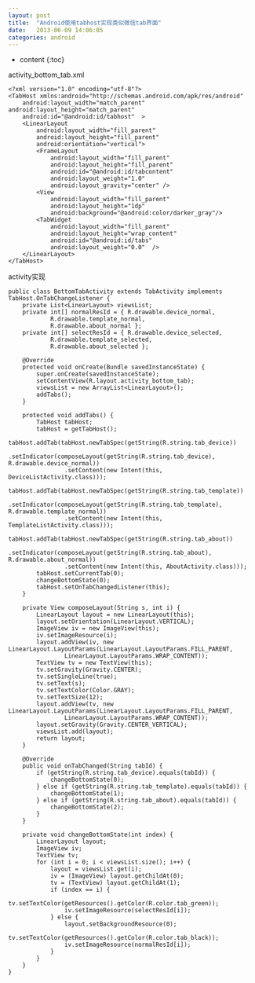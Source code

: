 ```yaml
---
layout: post
title:  "Android使用tabhost实现类似微信tab界面"
date:   2013-06-09 14:06:05
categories: android
---
```


* content
{:toc}

activity_bottom_tab.xml

    <?xml version="1.0" encoding="utf-8"?>
    <TabHost xmlns:android="http://schemas.android.com/apk/res/android"
        android:layout_width="match_parent" android:layout_height="match_parent"
        android:id="@android:id/tabhost"  >
        <LinearLayout
            android:layout_width="fill_parent"
            android:layout_height="fill_parent"
            android:orientation="vertical">
            <FrameLayout
                android:layout_width="fill_parent"
                android:layout_height="fill_parent"
                android:id="@android:id/tabcontent"
                android:layout_weight="1.0"
                android:layout_gravity="center" />
            <View
                android:layout_width="fill_parent"
                android:layout_height="1dp"
                android:background="@android:color/darker_gray"/>
            <TabWidget
                android:layout_width="fill_parent"
                android:layout_height="wrap_content"
                android:id="@android:id/tabs"
                android:layout_weight="0.0"  />
        </LinearLayout>
    </TabHost>
    
activity实现

    public class BottomTabActivity extends TabActivity implements TabHost.OnTabChangeListener {
        private List<LinearLayout> viewsList;
        private int[] normalResId = { R.drawable.device_normal,
                R.drawable.template_normal,
                R.drawable.about_normal };
        private int[] selectResId = { R.drawable.device_selected,
                R.drawable.template_selected,
                R.drawable.about_selected };

        @Override
        protected void onCreate(Bundle savedInstanceState) {
            super.onCreate(savedInstanceState);
            setContentView(R.layout.activity_bottom_tab);
            viewsList = new ArrayList<LinearLayout>();
            addTabs();
        }

        protected void addTabs() {
            TabHost tabHost;
            tabHost = getTabHost();
            tabHost.addTab(tabHost.newTabSpec(getString(R.string.tab_device))
                    .setIndicator(composeLayout(getString(R.string.tab_device), R.drawable.device_normal))
                    .setContent(new Intent(this, DeviceListActivity.class)));
            tabHost.addTab(tabHost.newTabSpec(getString(R.string.tab_template))
                    .setIndicator(composeLayout(getString(R.string.tab_template), R.drawable.template_normal))
                    .setContent(new Intent(this, TemplateListActivity.class)));
            tabHost.addTab(tabHost.newTabSpec(getString(R.string.tab_about))
                    .setIndicator(composeLayout(getString(R.string.tab_about), R.drawable.about_normal))
                    .setContent(new Intent(this, AboutActivity.class)));
            tabHost.setCurrentTab(0);
            changeBottomState(0);
            tabHost.setOnTabChangedListener(this);
        }
    
        private View composeLayout(String s, int i) {
            LinearLayout layout = new LinearLayout(this);
            layout.setOrientation(LinearLayout.VERTICAL);
            ImageView iv = new ImageView(this);
            iv.setImageResource(i);
            layout.addView(iv, new LinearLayout.LayoutParams(LinearLayout.LayoutParams.FILL_PARENT,
                    LinearLayout.LayoutParams.WRAP_CONTENT));
            TextView tv = new TextView(this);
            tv.setGravity(Gravity.CENTER);
            tv.setSingleLine(true);
            tv.setText(s);
            tv.setTextColor(Color.GRAY);
            tv.setTextSize(12);
            layout.addView(tv, new LinearLayout.LayoutParams(LinearLayout.LayoutParams.FILL_PARENT,
                    LinearLayout.LayoutParams.WRAP_CONTENT));
            layout.setGravity(Gravity.CENTER_VERTICAL);
            viewsList.add(layout);
            return layout;
        }
    
        @Override
        public void onTabChanged(String tabId) {
            if (getString(R.string.tab_device).equals(tabId)) {
                changeBottomState(0);
            } else if (getString(R.string.tab_template).equals(tabId)) {
                changeBottomState(1);
            } else if (getString(R.string.tab_about).equals(tabId)) {
                changeBottomState(2);
            }
        }
    
        private void changeBottomState(int index) {
            LinearLayout layout;
            ImageView iv;
            TextView tv;
            for (int i = 0; i < viewsList.size(); i++) {
                layout = viewsList.get(i);
                iv = (ImageView) layout.getChildAt(0);
                tv = (TextView) layout.getChildAt(1);
                if (index == i) {
                    tv.setTextColor(getResources().getColor(R.color.tab_green));
                    iv.setImageResource(selectResId[i]);
                } else {
                    layout.setBackgroundResource(0);
                    tv.setTextColor(getResources().getColor(R.color.tab_black));
                    iv.setImageResource(normalResId[i]);
                }
            }
        }
    }
